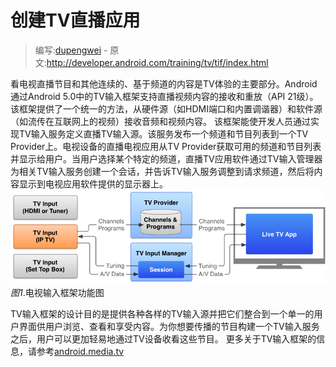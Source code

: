 # 创建TV直播应用

> 编写:[dupengwei](https://github.com/dupengwei) - 原文:http://developer.android.com/training/tv/tif/index.html

看电视直播节目和其他连续的、基于频道的内容是TV体验的主要部分。Android 通过Android 5.0中的TV输入框架支持直播视频内容的接收和重放（API 21级）。该框架提供了一个统一的方法，从硬件源（如HDMI端口和内置调谐器）和软件源（如流传在互联网上的视频）接收音频和视频内容。
该框架能使开发人员通过实现TV输入服务定义直播TV输入源。该服务发布一个频道和节目列表到一个TV Provider上。电视设备的直播电视应用从TV Provider获取可用的频道和节目列表并显示给用户。当用户选择某个特定的频道，直播TV应用软件通过TV输入管理器为相关TV输入服务创建一个会话，并告诉TV输入服务调整到请求频道，然后将内容显示到电视应用软件提供的显示器上。
![tv-tif-overview](tv-tif-overview.png)
*图1*.电视输入框架功能图

TV输入框架的设计目的是提供各种各样的TV输入源并把它们整合到一个单一的用户界面供用户浏览、查看和享受内容。为你想要传播的节目构建一个TV输入服务之后，用户可以更加轻易地通过TV设备收看这些节目。
更多关于TV输入框架的信息，请参考[android.media.tv](http://developer.android.com/reference/android/media/tv/package-summary.html)

